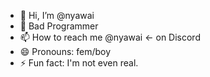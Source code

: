 - 👋 Hi, I’m @nyawai
- 🌱 Bad Programmer
- 📫 How to reach me @nyawai <- on Discord
- 😄 Pronouns: fem/boy
- ⚡ Fun fact: I'm not even real.

<!---
nyanwai/nyanwai is a ✨ special ✨ repository because its `README.md` (this file) appears on your GitHub profile.
You can click the Preview link to take a look at your changes.
--->
